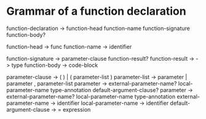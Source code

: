 # Grammar of a function declaration

function-declaration → function-head function-name function-signature function-body?

function-head → func
function-name → identifier

function-signature → parameter-clause function-result?
function-result → -> type
function-body → code-block

parameter-clause → ( ) | ( parameter-list )
parameter-list → parameter | parameter , parameter-list
parameter → external-parameter-name? local-parameter-name type-annotation default-argument-clause?
parameter → external-parameter-name? local-parameter-name type-annotation
external-parameter-name → identifier
local-parameter-name → identifier
default-argument-clause → = expression
